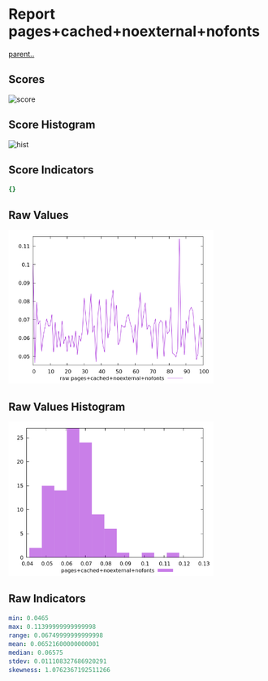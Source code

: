 # Report pages+cached+noexternal+nofonts

[parent..](./..)  


## Scores

![score](./score.png)  

## Score Histogram

![hist](./hist.png)  

## Score Indicators

```yaml
{}

```

## Raw Values

![raw](./raw.png)  

## Raw Values Histogram

![raw hist](./raw_hist.png)  

## Raw Indicators

```yaml
min: 0.0465
max: 0.11399999999999998
range: 0.06749999999999998
mean: 0.06521600000000001
median: 0.06575
stdev: 0.011108327686920291
skewness: 1.0762367192511266

```

<style>
  img {
    max-width: 80%;
  }
</style>
      
